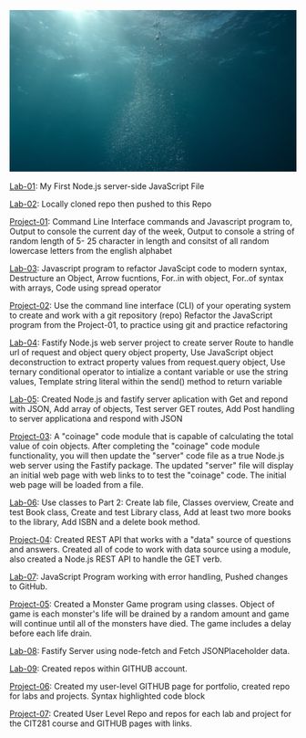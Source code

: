 ![](docs/assets/images/water.jpg)


[Lab-01](https://c-stockdale.github.io/cit281-lab-1/): My First Node.js server-side JavaScript File

[Lab-02]( https://c-stockdale.github.io/CIT281-Lab-02/): Locally cloned repo then pushed to this Repo

[Project-01](https://c-stockdale.github.io/CIT281-P1/): Command Line Interface commands and Javascript program to, Output to console the current day of the week, Output to console a string of random length of 5-             25 character in length and consitst of all random lowercase letters from the english alphabet

[Lab-03]( https://c-stockdale.github.io/CIT281-Lab-03/): Javascript program to refactor JavaScipt code to modern syntax, Destructure an Object, Arrow fucntions,                                                                For..in with object, For..of syntax with arrays, Code           using spread operator

[Project-02](https://c-stockdale.github.io/CIT281-P2/): Use the command line interface (CLI) of your operating system to create and work with a git repository (repo)                                                           Refactor the JavaScript program from the Project-01, to practice using git and practice refactoring

[Lab-04]( https://c-stockdale.github.io/CIT281-Lab-04/):  Fastify Node.js web server project to create server Route to handle url of request and object query object                                                             property, Use JavaScript object deconstruction to extract property values from request.query                                                                           object, Use ternary conditional operator to intialize a contant variable or use the string values, Template                                                             string literal within the send() method to return variable
          
[Lab-05]( https://c-stockdale.github.io/CIT281-Lab-05/): Created Node.js and fastify server aplication with Get and repond with JSON, Add array of objects, Test server                                                          GET routes, Add Post handling to server applicationa and respond with JSON

[Project-03](https://c-stockdale.github.io/CIT281-P3/): A "coinage" code module that is capable of calculating the total value of coin objects. After completing the                                                           "coinage" code module functionality, you will then update the "server" code file as a true Node.js web server                                                           using the Fastify package. The updated "server" file will display an initial web page with web links to to test                                                         the "coinage" code. The initial web page will be loaded from a file.

[Lab-06]( https://c-stockdale.github.io/CIT281-Lab-06/): Use classes to Part 2: Create lab file, Classes overview, Create and test Book class, Create and test Library                                                          class, Add at least two more books to the library, Add ISBN and a delete book method.

[Project-04](https://c-stockdale.github.io/CIT281-P4/): Created REST API that works with a "data" source of questions and answers. Created all of code to work with                                                             data source using a module, also created a Node.js REST API to handle the GET verb.

[Lab-07]( https://c-stockdale.github.io/CIT281-Lab-07/): JavaScript Program working with error handling, Pushed changes to GitHub.

[Project-05](https://c-stockdale.github.io/CIT281-P5/): Created a Monster Game program using classes. Object of game is each monster's life will be drained by a random                                                         amount and game will continue until all of the monsters have died. The game includes a delay before each life                                                           drain.

[Lab-08]( https://c-stockdale.github.io/CIT281-Lab-08/): Fastify Server using node-fetch and Fetch JSONPlaceholder data.

[Lab-09]( https://c-stockdale.github.io/CIT281-Lab-09/): Created repos within GITHUB account.

[Project-06](https://c-stockdale.github.io/CIT281-P6/): Created my user-level GITHUB page for portfolio, created repo for labs and projects.
                                                        Syntax highlighted code block

[Project-07](https://c-stockdale.github.io/CIT281-p7/): Created User Level Repo and repos for each lab and project for the CIT281 course and GITHUB pages with links.






          

                  

                
